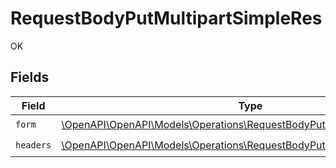 # RequestBodyPutMultipartSimpleRes

OK


## Fields

| Field                                                                                                                                      | Type                                                                                                                                       | Required                                                                                                                                   | Description                                                                                                                                |
| ------------------------------------------------------------------------------------------------------------------------------------------ | ------------------------------------------------------------------------------------------------------------------------------------------ | ------------------------------------------------------------------------------------------------------------------------------------------ | ------------------------------------------------------------------------------------------------------------------------------------------ |
| `form`                                                                                                                                     | [\OpenAPI\OpenAPI\Models\Operations\RequestBodyPutMultipartSimpleForm](../../Models/Operations/RequestBodyPutMultipartSimpleForm.md)       | :heavy_check_mark:                                                                                                                         | N/A                                                                                                                                        |
| `headers`                                                                                                                                  | [\OpenAPI\OpenAPI\Models\Operations\RequestBodyPutMultipartSimpleHeaders](../../Models/Operations/RequestBodyPutMultipartSimpleHeaders.md) | :heavy_check_mark:                                                                                                                         | N/A                                                                                                                                        |